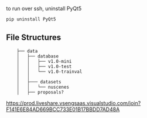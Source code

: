 to run over ssh, uninstall PyQt5
```bash
pip uninstall PyQt5
```

 ## File Structures
```
    ├── data
    │   ├── database
    │   │   ├── v1.0-mini
    │   │   ├── v1.0-test
    │   │   └── v1.0-trainval
	│   │ 
    │   ├─── datasets
    │   │   └── nuscenes
    │   ├── proposals? 

 ```
<!-- TODO: is proposals needed? -->
https://prod.liveshare.vsengsaas.visualstudio.com/join?F141E6E84AD669BCC733E01B17BBDD7AD48A
